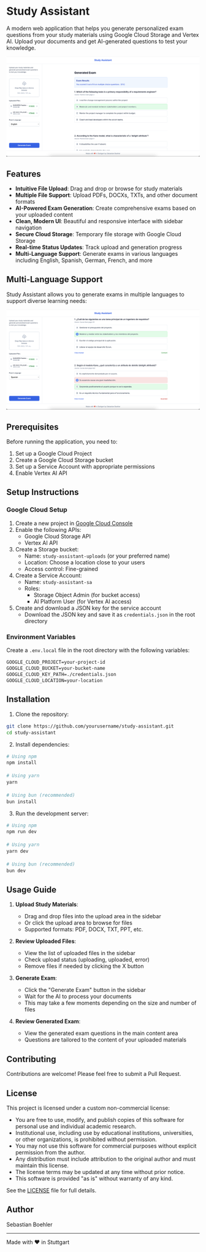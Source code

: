 # Study Assistant

A modern web application that helps you generate personalized exam questions from your study materials using Google Cloud Storage and Vertex AI. Upload your documents and get AI-generated questions to test your knowledge.

![Study Assistant Screenshot](/screenshots/image1.png)

## Features

- **Intuitive File Upload**: Drag and drop or browse for study materials
- **Multiple File Support**: Upload PDFs, DOCXs, TXTs, and other document formats
- **AI-Powered Exam Generation**: Create comprehensive exams based on your uploaded content
- **Clean, Modern UI**: Beautiful and responsive interface with sidebar navigation
- **Secure Cloud Storage**: Temporary file storage with Google Cloud Storage
- **Real-time Status Updates**: Track upload and generation progress
- **Multi-Language Support**: Generate exams in various languages including English, Spanish, German, French, and more

## Multi-Language Support

Study Assistant allows you to generate exams in multiple languages to support diverse learning needs:

![Spanish Exam Example](/screenshots/spanish.png)

## Prerequisites

Before running the application, you need to:

1. Set up a Google Cloud Project
2. Create a Google Cloud Storage bucket
3. Set up a Service Account with appropriate permissions
4. Enable Vertex AI API

## Setup Instructions

### Google Cloud Setup

1. Create a new project in [Google Cloud Console](https://console.cloud.google.com/)
2. Enable the following APIs:
   - Google Cloud Storage API
   - Vertex AI API
3. Create a Storage bucket:
   - Name: `study-assistant-uploads` (or your preferred name)
   - Location: Choose a location close to your users
   - Access control: Fine-grained
4. Create a Service Account:
   - Name: `study-assistant-sa`
   - Roles:
     - Storage Object Admin (for bucket access)
     - AI Platform User (for Vertex AI access)
5. Create and download a JSON key for the service account
   - Download the JSON key and save it as `credentials.json` in the root directory

### Environment Variables

Create a `.env.local` file in the root directory with the following variables:

```env
GOOGLE_CLOUD_PROJECT=your-project-id
GOOGLE_CLOUD_BUCKET=your-bucket-name
GOOGLE_CLOUD_KEY_PATH=./credentials.json
GOOGLE_CLOUD_LOCATION=your-location
```

## Installation

1. Clone the repository:

```bash
git clone https://github.com/yourusername/study-assistant.git
cd study-assistant
```

2. Install dependencies:

```bash
# Using npm
npm install

# Using yarn
yarn

# Using bun (recommended)
bun install
```

3. Run the development server:

```bash
# Using npm
npm run dev

# Using yarn
yarn dev

# Using bun (recommended)
bun dev
```

## Usage Guide

1. **Upload Study Materials**:

   - Drag and drop files into the upload area in the sidebar
   - Or click the upload area to browse for files
   - Supported formats: PDF, DOCX, TXT, PPT, etc.

2. **Review Uploaded Files**:

   - View the list of uploaded files in the sidebar
   - Check upload status (uploading, uploaded, error)
   - Remove files if needed by clicking the X button

3. **Generate Exam**:

   - Click the "Generate Exam" button in the sidebar
   - Wait for the AI to process your documents
   - This may take a few moments depending on the size and number of files

4. **Review Generated Exam**:
   - View the generated exam questions in the main content area
   - Questions are tailored to the content of your uploaded materials

## Contributing

Contributions are welcome! Please feel free to submit a Pull Request.

## License

This project is licensed under a custom non-commercial license:

- You are free to use, modify, and publish copies of this software for personal use and individual academic research.
- Institutional use, including use by educational institutions, universities, or other organizations, is prohibited without permission.
- You may not use this software for commercial purposes without explicit permission from the author.
- Any distribution must include attribution to the original author and must maintain this license.
- The license terms may be updated at any time without prior notice.
- This software is provided "as is" without warranty of any kind.

See the [LICENSE](LICENSE) file for full details.

## Author

Sebastian Boehler

---

Made with ❤️ in Stuttgart
